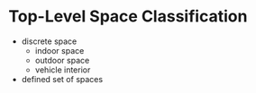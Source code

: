 # Top-Level Space Classification

* discrete space
    * indoor space
    * outdoor space
    * vehicle interior
* defined set of spaces